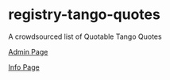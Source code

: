 # registry-tango-quotes
A crowdsourced list of Quotable Tango Quotes

[Admin Page](./admin/)

[Info Page](./source/info/)
